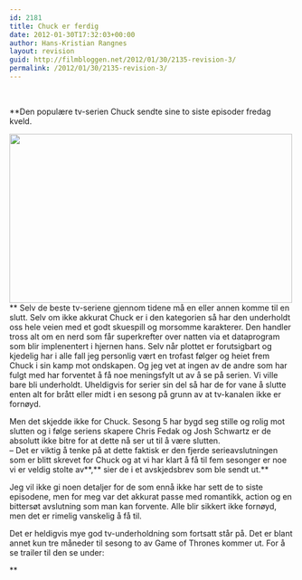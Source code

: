 ```yaml
---
id: 2181
title: Chuck er ferdig
date: 2012-01-30T17:32:03+00:00
author: Hans-Kristian Rangnes
layout: revision
guid: http://filmbloggen.net/2012/01/30/2135-revision-3/
permalink: /2012/01/30/2135-revision-3/
---
```

&nbsp;

**Den populære tv-serien Chuck sendte sine to siste episoder fredag kveld.<!--more-->

<a href="http://filmbloggen.net/?attachment_id=2179" rel="attachment wp-att-2179"><img class="alignnone size-full wp-image-2179" src="http://filmbloggen.net/wp-content/uploads//2012/01/chuck-season-5-cast.jpg" alt="" width="500" height="299" /></a>  
** Selv de beste tv-seriene gjennom tidene må en eller annen komme til en slutt. Selv om ikke akkurat Chuck er i den kategorien så har den underholdt oss hele veien med et godt skuespill og morsomme karakterer. Den handler tross alt om en nerd som får superkrefter over natten via et dataprogram som blir implenentert i hjernen hans. Selv når plottet er forutsigbart og kjedelig har i alle fall jeg personlig vært en trofast følger og heiet frem Chuck i sin kamp mot ondskapen. Og jeg vet at ingen av de andre som har fulgt med har forventet å få noe meningsfylt ut av å se på serien. Vi ville bare bli underholdt. Uheldigvis for serier sin del så har de for vane å slutte enten alt for brått eller midt i en sesong på grunn av at tv-kanalen ikke er fornøyd.

Men det skjedde ikke for Chuck. Sesong 5 har bygd seg stille og rolig mot slutten og i følge seriens skapere Chris Fedak og Josh Schwartz er de absolutt ikke bitre for at dette nå ser ut til å være slutten.  
&#8211; Det er viktig å tenke på at dette faktisk er den fjerde serieavslutningen som er blitt skrevet for Chuck og at vi har klart å få til fem sesonger er noe vi er veldig stolte av**,** sier de i et avskjedsbrev som ble sendt ut.**</p> 

</strong>Jeg vil ikke gi noen detaljer for de som ennå ikke har sett de to siste episodene, men for meg var det akkurat passe med romantikk, action og en bittersøt avslutning som man kan forvente. Alle blir sikkert ikke fornøyd, men det er rimelig vanskelig å få til.

Det er heldigvis mye god tv-underholdning som fortsatt står på. Det er blant annet kun tre måneder til sesong to av Game of Thrones kommer ut. For å se trailer til den se under:

<div class="video-shortcode">
</div>

**</p> 

</strong>